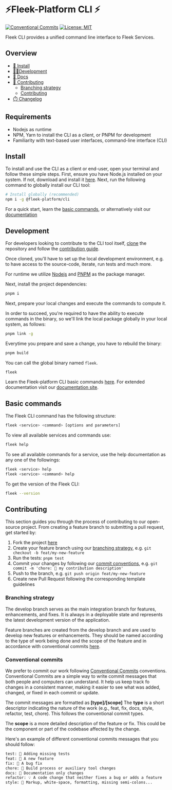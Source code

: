 # ⚡️Fleek-Platform CLI ⚡️

[![Conventional Commits](https://img.shields.io/badge/Conventional%20Commits-1.0.0-blue.svg)](https://conventionalcommits.org)
[![License: MIT](https://img.shields.io/badge/License-MIT-yellow.svg)](https://opensource.org/licenses/MIT)

Fleek CLI provides a unified command line interface to Fleek Services.

## Overview

* [🤖 Install](#install)
* [👷‍♀️Development](#development)
* [📖 Docs](https://fleek.xyz/docs)
* [🙏 Contributing](#contributing)
  - [Branching strategy](#branching-strategy)
  - [Contributing](#conventional-commits)
* [⏱️ Changelog](./CHANGELOG.md)

## Requirements

- Nodejs as runtime
- NPM, Yarn to install the CLI as a client, or PNPM for development
- Familiarity with text-based user interfaces, command-line interface (CLI)

## Install

To install and use the CLI as a client or end-user, open your terminal and follow these simple steps. First, ensure you have Node.js installed on your system. If not, download and install it [here](https://nodejs.org/en/download). Next, run the following command to globally install our CLI tool:

```sh
# Install globally (recommended)
npm i -g @fleek-platform/cli
```

For a quick start, learn the [basic commands](#basic-commands), or alternatively visit our [documentation](https://fleek.xyz/docs)

## Development

For developers looking to contribute to the CLI tool itself, [clone](https://github.com/fleekxyz/cli) the repository and follow the [contribution guide](#contributing).

Once cloned, you'll have to set up the local development environment, e.g. to have access to the source-code, iterate, run tests and much more.

For runtime we utilize [Nodejs](https://nodejs.org/en/download) and [PNPM](https://pnpm.io/installation) as the package manager.

Next, install the project dependencies:

```sh
pnpm i
```

Next, prepare your local changes and execute the commands to compute it.

In order to succeed, you're required to have the ability to execute commands in the binary, so we'll link the local package globally in your local system, as follows:

```sh
pnpm link -g
```

Everytime you prepare and save a change, you have to rebuild the binary:

```sh
pnpm build
```

You can call the global binary named `fleek`.

```sh
fleek
```

Learn the Fleek-platform CLI basic commands [here](#basic-commands). For extended documentation visit our [documentation site](https://fleek.xyz/docs).

## Basic commands

The Fleek CLI command has the following structure:

```bash
fleek <service> <command> [options and parameters]
```

To view all available services and commands use:

```bash
fleek help
```

To see all available commands for a service, use the help documentation as any one of the followings:

```bash
fleek <service> help
fleek <service> <command> help
```

To get the version of the Fleek CLI:

```bash
fleek --version
```

## Contributing

This section guides you through the process of contributing to our open-source project. From creating a feature branch to submitting a pull request, get started by:

1. Fork the project [here](https://github.com/fleekxyz/cli)
2. Create your feature branch using our [branching strategy](#branching-strategy), e.g. `git checkout -b feat/my-new-feature`
3. Run the tests: `pnpm test`
4. Commit your changes by following our [commit conventions](#conventional-commits), e.g. `git commit -m 'chore: 🤖 my contribution description'`
5. Push to the branch, e.g. `git push origin feat/my-new-feature`
6. Create new Pull Request following the corresponding template guidelines

### Branching strategy

The develop branch serves as the main integration branch for features, enhancements, and fixes. It is always in a deployable state and represents the latest development version of the application.

Feature branches are created from the develop branch and are used to develop new features or enhancements. They should be named according to the type of work being done and the scope of the feature and in accordance with conventional commits [here](#conventional-commits).

### Conventional commits

We prefer to commit our work following [Conventional Commits](https://www.conventionalcommits.org/en/v1.0.0) conventions. Conventional Commits are a simple way to write commit messages that both people and computers can understand. It help us keep track fo changes in a consistent manner, making it easier to see what was added, changed, or fixed in each commit or update.

The commit messages are formatted as **[type]/[scope]**
The **type** is a short descriptor indicating the nature of the work (e.g., feat, fix, docs, style, refactor, test, chore). This follows the conventional commit types.

The **scope** is a more detailed description of the feature or fix. This could be the component or part of the codebase affected by the change.

Here's an example of different conventional commits messages that you should follow:

```txt
test: 💍 Adding missing tests
feat: 🎸 A new feature
fix: 🐛 A bug fix
chore: 🤖 Build process or auxiliary tool changes
docs: 📝 Documentation only changes
refactor: 💡 A code change that neither fixes a bug or adds a feature
style: 💄 Markup, white-space, formatting, missing semi-colons...
```
